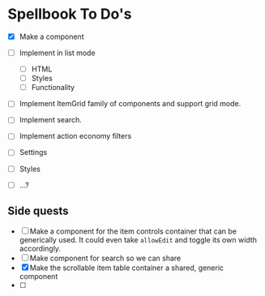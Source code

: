 # Spellbook To Do's

- [x] Make a component
- [ ] Implement in list mode
  - [ ] HTML
  - [ ] Styles
  - [ ] Functionality
- [ ] Implement ItemGrid family of components and support grid mode.
- [ ] Implement search.
- [ ] Implement action economy filters
- [ ] Settings
- [ ] Styles
- [ ] ...?


## Side quests

- [ ] Make a component for the item controls container that can be generically used. It could even take `allowEdit` and toggle its own width accordingly.
- [ ] Make component for search so we can share
- [x] Make the scrollable item table container a shared, generic component
- [ ] 